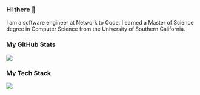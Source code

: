 ### Hi there 👋
I am a software engineer at Network to Code. I earned a Master of Science degree in Computer Science from the University of Southern California.

### My GitHub Stats
<a href=""> <img align="center" src="https://github-readme-stats-sigma-five.vercel.app/api/?username=HanlinMiao&theme=tokyonight&count_private=true"/> </a>

### My Tech Stack
<a href=""> <img align="center" src="https://github-readme-stats-sigma-five.vercel.app/api/top-langs/?username=HanlinMiao&theme=tokyonight"/> </a>

<!--
**HanlinMiao/HanlinMiao** is a ✨ _special_ ✨ repository because its `README.md` (this file) appears on your GitHub profile.

Here are some ideas to get you started:

- 🔭 I’m currently working on ...
- 🌱 I’m currently learning ...
- 👯 I’m looking to collaborate on ...
- 🤔 I’m looking for help with ...
- 💬 Ask me about ...
- 📫 How to reach me: ...
- 😄 Pronouns: ...
- ⚡ Fun fact: ...
-->
